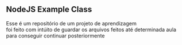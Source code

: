 NodeJS Example Class
--------------------

Esse é um repositório de um projeto de aprendizagem  
foi feito com intúito de guardar os arquivos feitos até determinada aula  
para conseguir continuar posteriormente

